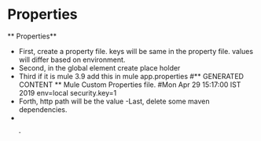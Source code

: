# Properties
** Properties**

- First, create a property file. keys will be same in the property file. values will differ based on environment.
- Second, in the global element create place holder 
- Third if it is mule 3.9 add this in mule app.properties
#** GENERATED CONTENT ** Mule Custom Properties file.
#Mon Apr 29 15:17:00 IST 2019
env=local
security.key=1
- Forth, http path will be the value
-Last, delete some maven dependencies.
-

       -
